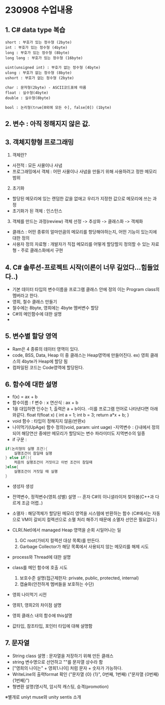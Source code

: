 # 230908 수업내용

## 1. C# data type 복습
	short : 부호가 있는 정수형 (2byte)
	int : 부호가 있는 정수형 (4byte)
	long : 부호가 있는 정수형 (8byte)
	long long : 부호가 있는 정수형 (16byte)

	uint(unsigned int) : 부호가 없는 정수형 (4byte)
	ulong : 부호가 없는 정수형 (8byte)
	ushort : 부호가 없는 정수형 (2byte)

	char : 문자형(2byte) - ASCII코드표에 따름
	float : 실수형(4byte)
	double : 실수형(8byte)

	bool : 논리형(true[0외에 모든 수], false[0]) (1byte)

## 2. 변수 : 아직 정해지지 않은 값.


## 3. 객체지향형 프로그래밍
1) 객체란?
 - 사전적 : 모든 사물이나 사념
 - 프로그래밍에서 객체 : 어떤 사물이나 사념을 만들기 위해 사용하려고  정한  메모리 범위

2) 초기화
 - 할당된 메모리에 있는 랜덤한 값을 없애고 우리가 지정한 값으로 메모리에 쓰는 과정
 - 초기화가 된 객체 : 인스턴스

3) 객체를 만드는 과정(review)
	객체 선정 -> 추상화 -> 클래스화 -> 객체화
 - 클래스 : 어떤 종류의 얼마만큼의 메모리를 항당해야하는지, 어떤 기능이 있는지에 대한 정의
 -  사용자 정의 자료형 : 개발자가 직접 메모리를 어떻게 할당할지 정의할 수 있는 자료형 - 주로 클래스화에서 구현

## 4. C# 솔루션-프로젝트 시작(이론이 너무 길었다...힘들었다..)
 - 기본 데이터 타입의 변수이름을 프로그램 클래스 안에 정의
	이는 Program class의 멤버라고 한다.
 - 영희, 철수 클래스 만들기
 - 철수에는 8byte, 영희에는 4byte 멤버변수 할당
 - C#의 메인함수에 대한 설명
 - 


## 5. 변수별 할당 영역
 - Ram은 4 종류의 데이터 영역이 있다.
 - code, BSS, Data, Heap
 이 중 클래스는 Heap영역에 만들어진다. ex) 영희 클래스의 4byte가 Heap에 할당 됨
 - 컴파일된 코드는 Code영역에 할당된다.


## 6. 함수에 대한 설명
 - f(x) = ax + b
 - 함수이름 : f	변수 : x		연산식 : ax + b
 - 1을 대입하면 인수는 1, 출력은 a + b이다.
 -이를 프로그램 언어로 나타낸다면 아래와같다.
float f(float x) {
	int a = 1;
	int b = 3;
	return a*x + b;
}
 - void 함수 : 타입이 정해지지 않음(반환x)
 - 나이먹기(UpAge) 함수 정의(void, param: uint uage)
 -지역변수 : {}내에서 정의되어 해당연산 중에만 메모리가 할당되는 변수
	파라미터도 지역변수의 일종
 - if 구문 :
```c
if(논리형의 실행 조건){ 
	실행조건이 참일때 실행
} else if(){
	처음의 실행조건이 거짓이고 이번 조건이 참일때
}else{ 
	실행조건이 거짓일 때 실행 
}
```
 - 생성자 생성
 - 전역변수, 정적변수(영희.성별) 설명
 -- 혼자 C#의 이니셜라이저 찾아봄(C++과 다르게 조금 어렵..)
 - 소멸자 : 해당객체가 할당된 메모리 영역을 시스템에 반환하는 함수
	(C#에서는 자동으로 VM이 갈비지 컬렉션으로 소멸 처리 해주기 때문에 소멸자 선언은 필요없다.)
 - CLR(.Net)에서 managed Heap 영역을 순회 시일어나는 일
	1) GC root(가비지 컬렉션 대상 목록)를 만든다.
	2) Garbage Collector가 해당 목록에서 사용되지 않는 메모리를 해제 시도
 - process와 Thread에 대한 설명
 - class를 메인 함수에 호출 시도
	1) 보호수준 설명(접근제한자: private, public, protected, internal)
	2) 캡슐화(안전하게 멤버들을 보호하는 수단)

 - 영희 나이먹기 시전
 - 영희1, 영희2의 차이점 설명
 - 영희 클래스 내의 함수에 this설명
 - 값타입, 참조타입, 포인터 타입에 대해 설명함

## 7. 문자열
 - String class 설명 : 문자열을 저장하기 위해 만든 클래스
 - string 변수명으로 선언하고 ""를 문자열 상수라 함
 - ["영희의 나이는" + 영희1.나이] 처럼 문자 + 숫자가 가능하다.
 - WriteLine의 출력format 확인
	("문자열 {0} {1}", 0번째, 1번째)
	("문자열 {0번째} {1번째}")
 - 형변환 설명(명시적, 암시적 캐스팅, 승격(promotion)

※별개로 uniyt muse와 unity sentis 소개